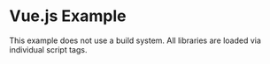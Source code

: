 # Vue.js Example

This example does not use a build system. All libraries are loaded via
individual script tags.
